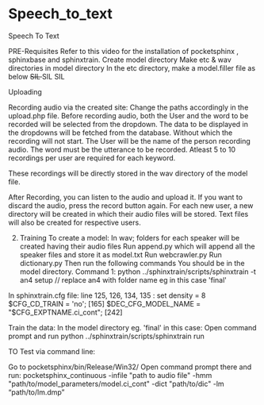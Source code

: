 # Speech_to_text
Speech To Text

PRE-Requisites
 Refer to this video for the installation of pocketsphinx , sphinxbase and sphinxtrain.
Create model directory
Make etc & wav directories in model directory
In the etc directory, make a model.filler file as below
<s> SIL
</s> SIL
<sil> SIL




Uploading

Recording audio via the created site:
Change the paths accordingly in the upload.php file.
Before recording audio, both the User and the word to be recorded  will be selected  from the dropdown. 
The data to be displayed in the dropdowns will be fetched from the database.
Without which the recording will not start.
The User will be the name of the person recording audio.
The word must be the utterance to be recorded.
Atleast 5 to 10 recordings per user are required for each keyword.

These recordings will be directly stored in the wav directory of the model file.

After Recording, you can listen to the audio  and upload it.
If you want to discard the audio, press the record button again.
For each new user, a new directory will be created in which their audio files will be stored.
Text files will also be created for respective users.


2. Training 
To create a model: 
In wav; folders for each speaker will be created having their audio files
Run append.py which will append all the speaker files and     store it as model.txt 
Run webcrawler.py 
Run dictionary.py
Then run the following commands
You should be in the model directory.
Command 1:
python ../sphinxtrain/scripts/sphinxtrain -t an4 setup // replace an4 with folder name eg in this case 'final'

In sphinxtrain.cfg file:
line 125, 126, 134, 135 : set density = 8
$CFG_CD_TRAIN = 'no'; [165]
 $DEC_CFG_MODEL_NAME = "$CFG_EXPTNAME.ci_cont"; [242]

Train the data:
In the model directory eg. 'final' in this case:
Open command prompt and run
python ../sphinxtrain/scripts/sphinxtrain run

TO Test via command line:

Go to pocketsphinx/bin/Release/Win32/
Open command prompt there and run:
pocketsphinx_continuous -infile "path to audio file" -hmm "path/to/model_parameters/model.ci_cont" -dict "path/to/dic" -lm “path/to/lm.dmp”
